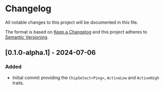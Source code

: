 # Changelog

All notable changes to this project will be documented in this file.

The format is based on [Keep a Changelog](http://keepachangelog.com/)
and this project adheres to [Semantic Versioning](http://semver.org/).

## [0.1.0-alpha.1] - 2024-07-06

[v0.1.0-alpha.1]: https://github.com/sunsided/chip-select/releases/tag/v0.1.0-alpha.1

### Added

- Initial commit providing the `ChipSelect<Ping>`, `ActiveLow` and `ActiveHigh` traits.
